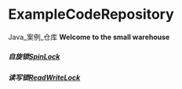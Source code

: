 # ExampleCodeRepository
Java_案例_仓库
**Welcome to the small warehouse**

##### 自旋锁[SpinLock]()

##### 读写锁[ReadWriteLock]()
